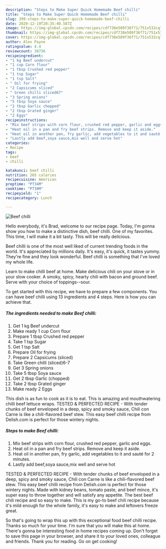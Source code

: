 ```yaml
---
description: "Steps to Make Super Quick Homemade Beef chilli"
title: "Steps to Make Super Quick Homemade Beef chilli"
slug: 399-steps-to-make-super-quick-homemade-beef-chilli
date: 2020-12-19T20:35:40.587Z
image: https://img-global.cpcdn.com/recipes/cdf738e509f36f71/751x532cq70/beef-chilli-recipe-main-photo.jpg
thumbnail: https://img-global.cpcdn.com/recipes/cdf738e509f36f71/751x532cq70/beef-chilli-recipe-main-photo.jpg
cover: https://img-global.cpcdn.com/recipes/cdf738e509f36f71/751x532cq70/beef-chilli-recipe-main-photo.jpg
author: Alex Payne
ratingvalue: 4.4
reviewcount: 38736
recipeingredient:
- "1 kg Beef undercut"
- "1 cup Corn flour"
- "1 tbsp Crushed red pepper"
- "1 tsp Sugar"
- "1 tsp Salt"
- " Oil for frying"
- "2 Capsicums sliced"
- " Green chilli sliced67"
- "3 Spring onions"
- "5 tbsp Soya sauce"
- "2 tbsp Garlic chopped"
- "2 tbsp Grated ginger"
- "2 Eggs"
recipeinstructions:
- "Mix beef strips with corn flour, crushed red pepper, garlic and eggs."
- "Heat oil in a pan and fry beef strips. Remove and keep it aside."
- "Heat oil in another pan, fry garlic, add vegetables to it and sauté for 2 minutes."
- "Lastly add beef,soya sauce,mix well and serve hot"
categories:
- Recipe
tags:
- beef
- chilli

katakunci: beef chilli 
nutrition: 265 calories
recipecuisine: American
preptime: "PT34M"
cooktime: "PT30M"
recipeyield: "1"
recipecategory: Lunch

---
```



![Beef chilli](https://img-global.cpcdn.com/recipes/cdf738e509f36f71/751x532cq70/beef-chilli-recipe-main-photo.jpg)

Hello everybody, it's Brad, welcome to our recipe page. Today, I'm gonna show you how to make a distinctive dish, beef chilli. One of my favorites. This time, I will make it a bit tasty. This will be really delicious.

Beef chilli is one of the most well liked of current trending foods in the world. It's appreciated by millions daily. It's easy, it's quick, it tastes yummy. They're fine and they look wonderful. Beef chilli is something that I've loved my whole life.

Learn to make chilli beef at home. Make delicious chili on your stove or in your slow cooker. A smoky, spicy, hearty chili with bacon and ground beef. Serve with your choice of toppings--sour.


To get started with this recipe, we have to prepare a few components. You can have beef chilli using 13 ingredients and 4 steps. Here is how you can achieve that.

<!--inarticleads1-->

##### The ingredients needed to make Beef chilli:

1. Get 1 kg Beef undercut
1. Make ready 1 cup Corn flour
1. Prepare 1 tbsp Crushed red pepper
1. Take 1 tsp Sugar
1. Get 1 tsp Salt
1. Prepare  Oil for frying
1. Prepare 2 Capsicums (sliced)
1. Take  Green chilli (sliced)6-7
1. Get 3 Spring onions
1. Take 5 tbsp Soya sauce
1. Get 2 tbsp Garlic (chopped)
1. Take 2 tbsp Grated ginger
1. Make ready 2 Eggs


This dish is as fun to cook as it is to eat. This is amazing and mouthwatering chilli beef lettuce wraps. TESTED &amp; PERFECTED RECIPE - With tender chunks of beef enveloped in a deep, spicy and smoky sauce, Chili con Carne is like a chili-flavored beef stew. This easy beef chilli recipe from Delish.com is perfect for those wintery nights. 

<!--inarticleads2-->

##### Steps to make Beef chilli:

1. Mix beef strips with corn flour, crushed red pepper, garlic and eggs.
1. Heat oil in a pan and fry beef strips. Remove and keep it aside.
1. Heat oil in another pan, fry garlic, add vegetables to it and sauté for 2 minutes.
1. Lastly add beef,soya sauce,mix well and serve hot


TESTED &amp; PERFECTED RECIPE - With tender chunks of beef enveloped in a deep, spicy and smoky sauce, Chili con Carne is like a chili-flavored beef stew. This easy beef chilli recipe from Delish.com is perfect for those wintery nights. Made with kidney beans, tomato paste, and beef mince, it&#39;s super easy to throw together and will satisfy any appetite. The best beef chili recipe and so easy to make. This is my go-to beef chili recipe because it&#39;s mild enough for the whole family, it&#39;s easy to make and leftovers freeze great. 

So that's going to wrap this up with this exceptional food beef chilli recipe. Thanks so much for your time. I'm sure that you will make this at home. There's gonna be interesting food in home recipes coming up. Don't forget to save this page in your browser, and share it to your loved ones, colleague and friends. Thank you for reading. Go on get cooking!
